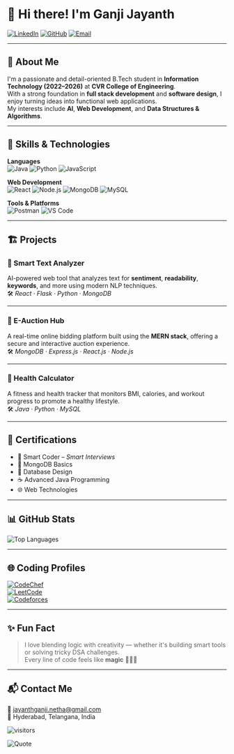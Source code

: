 # 👋 Hi there! I'm Ganji Jayanth

[![LinkedIn](https://img.shields.io/badge/LinkedIn-blue?style=flat-square&logo=linkedin)](https://www.linkedin.com/in/ganjijayanth) 
[![GitHub](https://img.shields.io/badge/GitHub-black?style=flat-square&logo=github)](https://github.com/GanjiJayanth)
[![Email](https://img.shields.io/badge/Email-red?style=flat-square&logo=gmail)](mailto:jayanthganji.netha@gmail.com)

---

## 🚀 About Me

I'm a passionate and detail-oriented B.Tech student in **Information Technology (2022–2026)** at **CVR College of Engineering**.  
With a strong foundation in **full stack development** and **software design**, I enjoy turning ideas into functional web applications.  
My interests include **AI**, **Web Development**, and **Data Structures & Algorithms**.

---

## 🧠 Skills & Technologies

**Languages**  
![Java](https://img.shields.io/badge/Java-007396?style=for-the-badge&logo=java&logoColor=white)
![Python](https://img.shields.io/badge/Python-3776AB?style=for-the-badge&logo=python&logoColor=white)
![JavaScript](https://img.shields.io/badge/JavaScript-F7DF1E?style=for-the-badge&logo=javascript&logoColor=black)

**Web Development**  
![React](https://img.shields.io/badge/React.js-61DAFB?style=for-the-badge&logo=react&logoColor=black)
![Node.js](https://img.shields.io/badge/Node.js-339933?style=for-the-badge&logo=node.js&logoColor=white)
![MongoDB](https://img.shields.io/badge/MongoDB-47A248?style=for-the-badge&logo=mongodb&logoColor=white)
![MySQL](https://img.shields.io/badge/MySQL-005C84?style=for-the-badge&logo=mysql&logoColor=white)

**Tools & Platforms**  
![Postman](https://img.shields.io/badge/Postman-FD6C35?style=for-the-badge&logo=postman&logoColor=white)
![VS Code](https://img.shields.io/badge/VS%20Code-007ACC?style=for-the-badge&logo=visual-studio-code&logoColor=white)

---

## 🏗️ Projects

### 🔹 Smart Text Analyzer
AI-powered web tool that analyzes text for **sentiment**, **readability**, **keywords**, and more using modern NLP techniques.  
🛠️ *React · Flask · Python · MongoDB*

---

### 🔹 E-Auction Hub
A real-time online bidding platform built using the **MERN stack**, offering a secure and interactive auction experience.  
🛠️ *MongoDB · Express.js · React.js · Node.js*

---

### 🔹 Health Calculator
A fitness and health tracker that monitors BMI, calories, and workout progress to promote a healthy lifestyle.  
🛠️ *Java · Python · MySQL*

---

## 📜 Certifications

- 🎯 Smart Coder – *Smart Interviews*
- 🧩 MongoDB Basics
- 🧠 Database Design
- ☕ Advanced Java Programming
- 🌐 Web Technologies

---

## 📊 GitHub Stats

![Top Languages](https://github-readme-stats.vercel.app/api/top-langs/?username=GanjiJayanth&layout=compact&theme=radical)

---

## 🌐 Coding Profiles

[![CodeChef](https://img.shields.io/badge/CodeChef-5B4638?style=for-the-badge&logo=codechef&logoColor=white)](https://www.codechef.com/users/ganji_jayanth)  
[![LeetCode](https://img.shields.io/badge/LeetCode-FFA116?style=for-the-badge&logo=leetcode&logoColor=black)](https://leetcode.com/u/Jayanthganji)  
[![Codeforces](https://img.shields.io/badge/Codeforces-1f8acb?style=for-the-badge&logo=codeforces)](https://codeforces.com/profile/Jayanth1278)

---

## ✨ Fun Fact

> I love blending logic with creativity — whether it's building smart tools or solving tricky DSA challenges.  
> Every line of code feels like **magic** 🧙‍♂️✨

---

## 📬 Contact Me

📧 [jayanthganji.netha@gmail.com](mailto:jayanthganji.netha@gmail.com)  
📍 Hyderabad, Telangana, India

![visitors](https://visitor-badge.laobi.icu/badge?page_id=GanjiJayanth)

![Quote](https://quotes-github-readme.vercel.app/api?type=horizontal&theme=radical)
